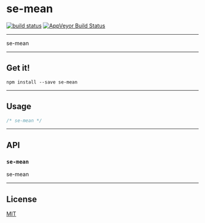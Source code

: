 # se-mean

[![build status](http://img.shields.io/travis/balou9/se-mean.svg?style=flat)](http://travis-ci.org/balou9/se-mean) [![AppVeyor Build Status](https://ci.appveyor.com/api/projects/status/github/balou9/se-mean?branch=master&svg=true)](https://ci.appveyor.com/project/balou9/se-mean)

***

se-mean

***

## Get it!

```
npm install --save se-mean
```

***

## Usage

``` js
/* se-mean */
```

***

## API

### `se-mean`

se-mean

***

## License

[MIT](./license.md)
